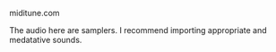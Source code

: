 miditune.com

The audio here are samplers. I recommend importing appropriate and medatative sounds.
